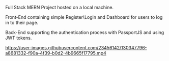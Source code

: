 Full Stack MERN Project hosted on a local machine.

Front-End containing simple Register\Login and Dashboard for users to log in to their page.

Back-End supporting the authentication process with PassportJS and using JWT tokens.





https://user-images.githubusercontent.com/23456142/130347796-a8681332-f90a-4f39-b0d2-4b9665f17795.mp4



